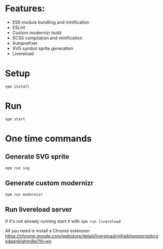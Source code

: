 # Features:
- ES6 module bundling and minification
- ESLint
- Custom modernizr build
- SCSS compilation and minification
- Autoprefixer
- SVG symbol sprite generation
- Livereload

# Setup
`npm install`

# Run
`npm start`

# One time commands

## Generate SVG sprite
`npm run svg`

## Generate custom modernizr
`npm run modernizr`

## Run livereload server
If it's not already running start it with `npm run livereload`

All you need is install a Chrome extension https://chrome.google.com/webstore/detail/livereload/jnihajbhpnppcggbcgedagnkighmdlei?hl=en
